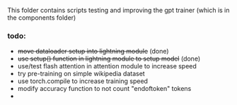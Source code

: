 This folder contains scripts testing and improving the gpt trainer (which is in the components folder)

### todo:
* ~~move dataloader setup into lightning module~~ (done)
* ~~use setup() function in lightning module to setup model~~ (done)
* use/test flash attention in attention module to increase speed
* try pre-training on simple wikipedia dataset
* use torch.compile to increase training speed
* modify accuracy function to not count "endoftoken" tokens
* 

